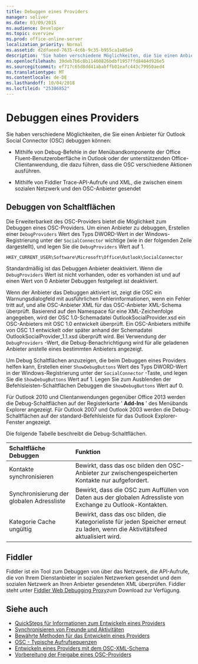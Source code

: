 ```yaml
---
title: Debuggen eines Providers
manager: soliver
ms.date: 03/09/2015
ms.audience: Developer
ms.topic: overview
ms.prod: office-online-server
localization_priority: Normal
ms.assetid: d2dfaeed-7635-4c6b-9c35-b955ca1a85e9
description: 'Sie haben verschiedene Möglichkeiten, die Sie einen Anbieter für Outlook Social Connector (OSC) debuggen können:'
ms.openlocfilehash: 39deb7b6c0b11460826bdbf1957ffd8404d926e5
ms.sourcegitcommit: ef717c65d8dd41ababffb01eafc443c79950aed4
ms.translationtype: MT
ms.contentlocale: de-DE
ms.lasthandoff: 10/04/2018
ms.locfileid: "25386852"
---
```

# <a name="debugging-a-provider"></a>Debuggen eines Providers

Sie haben verschiedene Möglichkeiten, die Sie einen Anbieter für Outlook Social Connector (OSC) debuggen können: 
  
- Mithilfe von Debug-Befehle in der Menübandkomponente der Office Fluent-Benutzeroberfläche in Outlook oder der unterstützenden Office-Clientanwendung, die dazu führen, dass die OSC verschiedene Aktionen ausführen.
    
- Mithilfe von Fiddler Trace-API-Aufrufe und XML, die zwischen einem sozialen Netzwerk und den OSC-Anbieter gesendet
    
## <a name="debug-buttons"></a>Debuggen von Schaltflächen

Die Erweiterbarkeit des OSC-Providers bietet die Möglichkeit zum Debuggen eines OSC-Providers. Um einen Anbieter zu debuggen, Erstellen einer `DebugProviders` Wert des Typs DWORD-Wert in der Windows-Registrierung unter der `SocialConnector` wichtige (wie in der folgenden Zeile dargestellt), und legen Sie die `DebugProviders` Wert auf 1. 
  
`HKEY_CURRENT_USER\Software\Microsoft\Office\Outlook\SocialConnector`
  
Standardmäßig ist das Debuggen Anbieter deaktiviert. Wenn die `DebugProviders` Wert ist nicht vorhanden, oder es vorhanden ist und auf einen Wert von 0 Anbieter Debuggen festgelegt ist deaktiviert. 
  
Wenn der Anbieter das Debuggen aktiviert ist, zeigt die OSC ein Warnungsdialogfeld mit ausführlichen Fehlerinformationen, wenn ein Fehler tritt auf, und alle OSC-Anbieter XML für das OSC-Anbieter XML-Schema überprüft. Basierend auf den Namespace für eine XML-Zeichenfolge angegeben, wird der OSC 1.0-Schemadatei OutlookSocialProvider.xsd ein OSC-Anbieters mit OSC 1.0 entwickelt überprüft. Ein OSC-Anbieters mithilfe von OSC 1.1 entwickelt oder später anhand der Schemadatei OutlookSocialProvider_1.1.xsd überprüft wird. Bei Verwendung der `DebugProviders` -Wert, die Debug-Benachrichtigung wird für alle geladenen Anbieter anstelle eines bestimmten Anbieters angezeigt. 
  
Um Debug Schaltflächen anzuzeigen, die beim Debuggen eines Providers helfen kann, Erstellen einer `ShowDebugButtons` Wert des Typs DWORD-Wert in der Windows-Registrierung unter der `SocialConnector` -Taste, und legen Sie die `ShowDebugButtons` Wert auf 1. Legen Sie zum Ausblenden der Befehlsleisten-Schaltflächen Debuggen die `ShowDebugButtons` Wert auf 0. 
  
Für Outlook 2010 und Clientanwendungen gegenüber Office 2013 werden die Debug-Schaltflächen auf der Registerkarte ' **Add-Ins** ' des Menübands Explorer angezeigt. Für Outlook 2007 und Outlook 2003 werden die Debug-Schaltflächen auf der standard-Befehlsleiste für das Outlook Explorer-Fenster angezeigt. 
  
Die folgende Tabelle beschreibt die Debug-Schaltflächen.
  
|**Schaltfläche Debuggen**|**Funktion**|
|:-----|:-----|
|Kontakte synchronisieren  <br/> |Bewirkt, dass das osc bilden den OSC-Anbieter zur zwischengespeicherten Kontakte nur aufgefordert.  <br/> |
|Synchronisierung der globalen Adressliste  <br/> |Bewirkt, dass die OSC zum Auffüllen von Daten aus der globalen Adressliste von Exchange zu Outlook-Kontakten.  <br/> |
|Kategorie Cache ungültig  <br/> |Bewirkt, dass das osc bilden, die Kategorieliste für jeden Speicher erneut zu laden, wenn die Aktivitätsfeed aktualisiert wird.  <br/> |
   
## <a name="fiddler"></a>Fiddler

Fiddler ist ein Tool zum Debuggen von über das Netzwerk, die API-Aufrufe, die von Ihrem Dienstanbieter in sozialen Netzwerken gesendet und dem sozialen Netzwerk an Ihren Anbieter gesendeten XML überprüfen. Fiddler steht unter [Fiddler Web Debugging Proxy](https://www.fiddler2.com/fiddler2/version.asp)zum Download zur Verfügung.
  
## <a name="see-also"></a>Siehe auch

- [QuickSteps für Informationen zum Entwickeln eines Providers](quick-steps-for-learning-to-develop-a-provider.md)  
- [Synchronisieren von Freunde und Aktivitäten](synchronizing-friends-and-activities.md) 
- [Bewährte Methoden für das Entwickeln eines Providers](best-practices-for-developing-a-provider.md)
- [OSC - Typische Aufrufsequenzen](osc-typical-calling-sequences.md)  
- [Entwickeln eines Providers mit dem OSC-XML-Schema](developing-a-provider-with-the-osc-xml-schema.md)  
- [Vorbereitung der Freigabe eines OSC-Providers](getting-ready-to-release-an-osc-provider.md)

